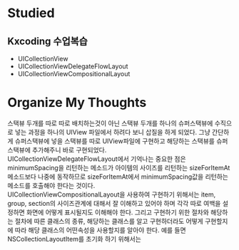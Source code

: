 # Studied
  
## Kxcoding 수업복습
- UICollectionView
- UICollectionViewDelegateFlowLayout
- UICollectionViewCompositionalLayout

# Organize My Thoughts
스택뷰 두개를 따로 따로 배치하는것이 아닌 스택뷰 두개를 하나의 슈퍼스택뷰에 수직으로 넣는 과정을 하나의 UIView 파일에서 하려다 보니 삽질을 하게 되었다. 그냥 간단하게 슈퍼스택뷰에 넣을 스택뷰를 따로 UIView파일에 구현하고 해당하는 스택뷰를 슈퍼스택뷰에 추가해주니 바로 구현되었다.  
UICollectionViewDelegateFlowLayout에서 기억나는 중요한 점은 minimumSpacing을 리턴하는 메소드가 아이템의 사이즈를 리턴하는 sizeForItemAt메소드보다 나중에 동작하므로 sizeForItemAt에서 minimumSpacing값을 리턴하는 메소드를 호출해야 한다는 것이다.  
UICollectionViewCompositionalLayout을 사용하여 구현하기 위해서는 item, group, section의 사이즈관계에 대해서 잘 이해하고 있어야 하며 각각 따로 여백을 설정하면 화면에 어떻게 표시될지도 이해해야 한다. 그리고 구현하기 위한 절차와 해당하는 절차에 따른 클래스의 종류, 해당하는 클래스를 알고 구현하더라도 어떻게 구현할지에 따라 해당 클래스의 어떤속성을 사용할지를 알아야 한다. 예를 들면 NSCollectionLayoutItem를 초기화 하기 위해서는
